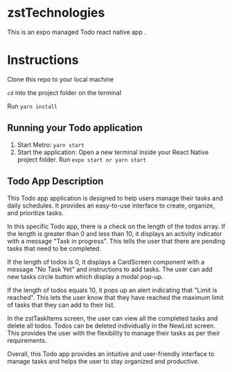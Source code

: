 # zstTechnologies

This is an expo managed Todo react native app .

# Instructions

Clone this repo to your local machine

`cd` into the project folder on the terminal

Run `yarn install`

## Running your Todo application

1.  Start Metro: `yarn start`
2.  Start the application: Open a new terminal inside your React Native project folder. Run `expo start or yarn start`

## Todo App Description

This Todo app application is designed to help users manage their tasks and daily schedules. It provides an easy-to-use interface to create, organize, and prioritize tasks.

In this specific Todo app, there is a check on the length of the todos array. If the length is greater than 0 and less than 10, it displays an activity indicator with a message "Task in progress". This tells the user that there are pending tasks that need to be completed.

If the length of todos is 0, it displays a CardScreen component with a message "No Task Yet" and instructions to add tasks. The user can add new tasks circle button which display a modal pop-up.

If the length of todos equals 10, it pops up an alert indicating that "Limit is reached". This lets the user know that they have reached the maximum limit of tasks that they can add to their list.

In the zstTaskItems screen, the user can view all the completed tasks and delete all todos. Todos can be deleted individually in the NewList screen. This provides the user with the flexibility to manage their tasks as per their requirements.

Overall, this Todo app provides an intuitive and user-friendly interface to manage tasks and helps the user to stay organized and productive.
